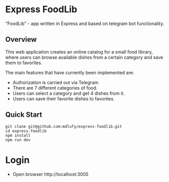 # Express FoodLib

"FoodLib" - app written in Express and based on telegram bot functionality.

## Overview

This web application creates an online catalog for a small food library, where users can browse available dishes from a certain category and save them to favorites.

The main features that have currently been implemented are:

* Authorization is carried out via Telegram 
* There are 7 different categories of food.
* Users can select a category and get 4 dishes from it.
* Users can save their favorite dishes to favorites.

## Quick Start

```
git clone git@github.com:mdlufy/express-foodlib.git
cd express-foodlib
npm install
npm run dev
```

# Login

- Open browser http://localhost:3005